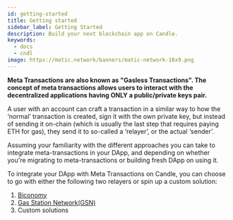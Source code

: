 ```yaml
---
id: getting-started
title: Getting started
sidebar_label: Getting Started
description: Build your next blockchain app on Candle.
keywords:
  - docs
  - cndl
image: https://matic.network/banners/matic-network-16x9.png 
---
```


**Meta Transactions are also known as "Gasless Transactions". The concept of meta transactions allows users to interact with the decentralized applications having ONLY a public/private keys pair.**

A user with an account can craft a transaction in a similar way to how the ‘normal’ transaction is created, sign it with the own private key, but instead of sending it on-chain (which is usually the last step that requires paying ETH for gas), they send it to so-called a ‘relayer’, or the actual ‘sender’.

Assuming your familiarity with the different approaches you can take to integrate meta-transactions in your DApp, and depending on whether you're migrating to meta-transactions or building fresh DApp on using it.

To integrate your DApp with Meta Transactions on Candle, you can choose to go with either the following two relayers or spin up a custom solution:

1. [Biconomy](metatransactions-biconomy.md)
2. [Gas Station Network(GSN)](metatransactions-gsn.md)
3. Custom solutions
